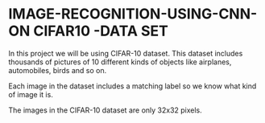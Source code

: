 # IMAGE-RECOGNITION-USING-CNN-ON CIFAR10 -DATA SET
In this project we will be using CIFAR-10 dataset. This dataset includes thousands of pictures of 10 different kinds of objects like airplanes, automobiles, birds and so on.

Each image in the dataset includes a matching label so we know what kind of image it is.

The images in the CIFAR-10 dataset are only 32x32 pixels.
